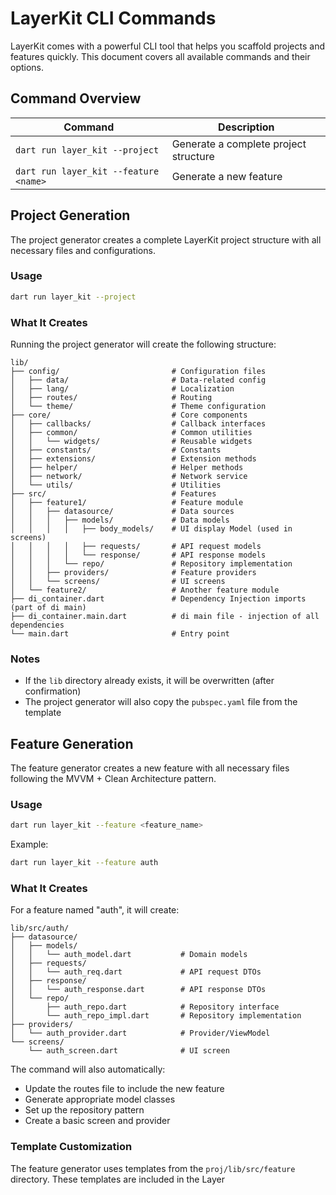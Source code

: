 # LayerKit CLI Commands

LayerKit comes with a powerful CLI tool that helps you scaffold projects and features quickly. This document covers all available commands and their options.

## Command Overview

| Command | Description |
|---------|-------------|
| `dart run layer_kit --project` | Generate a complete project structure |
| `dart run layer_kit --feature <name>` | Generate a new feature |

## Project Generation

The project generator creates a complete LayerKit project structure with all necessary files and configurations.

### Usage

```bash
dart run layer_kit --project
```

### What It Creates

Running the project generator will create the following structure:

```
lib/
├── config/                         # Configuration files
│   ├── data/                       # Data-related config
│   ├── lang/                       # Localization
│   ├── routes/                     # Routing
│   └── theme/                      # Theme configuration
├── core/                           # Core components
│   ├── callbacks/                  # Callback interfaces
│   ├── common/                     # Common utilities
│   │   └── widgets/                # Reusable widgets
│   ├── constants/                  # Constants
│   ├── extensions/                 # Extension methods
│   ├── helper/                     # Helper methods 
│   ├── network/                    # Network service 
│   └── utils/                      # Utilities
├── src/                            # Features
│   ├── feature1/                   # Feature module
│   │   ├── datasource/             # Data sources
│   │   │   ├── models/             # Data models
│   │   │   │   ├── body_models/    # UI display Model (used in screens)
│   │   │   │   ├── requests/       # API request models
│   │   │   │   └── response/       # API response models
│   │   │   └── repo/               # Repository implementation
│   │   ├── providers/              # Feature providers
│   │   └── screens/                # UI screens
│   └── feature2/                   # Another feature module
├── di_container.dart               # Dependency Injection imports (part of di main)
├── di_container.main.dart          # di main file - injection of all dependencies
└── main.dart                       # Entry point
```

### Notes

- If the `lib` directory already exists, it will be overwritten (after confirmation)
- The project generator will also copy the `pubspec.yaml` file from the template

## Feature Generation

The feature generator creates a new feature with all necessary files following the MVVM + Clean Architecture pattern.

### Usage

```bash
dart run layer_kit --feature <feature_name>
```

Example:
```bash
dart run layer_kit --feature auth
```

### What It Creates

For a feature named "auth", it will create:

```
lib/src/auth/
├── datasource/
│   ├── models/
│   │   └── auth_model.dart           # Domain models
│   ├── requests/
│   │   └── auth_req.dart             # API request DTOs
│   ├── response/
│   │   └── auth_response.dart        # API response DTOs
│   └── repo/
│       ├── auth_repo.dart            # Repository interface
│       └── auth_repo_impl.dart       # Repository implementation
├── providers/
│   └── auth_provider.dart            # Provider/ViewModel
└── screens/
    └── auth_screen.dart              # UI screen
```

The command will also automatically:
- Update the routes file to include the new feature
- Generate appropriate model classes
- Set up the repository pattern
- Create a basic screen and provider

### Template Customization

The feature generator uses templates from the `proj/lib/src/feature` directory. These templates are included in the Layer